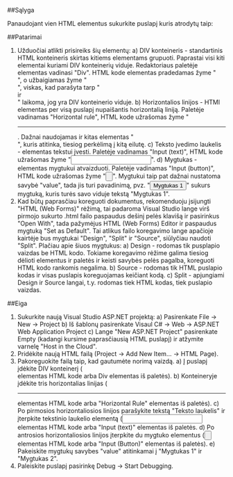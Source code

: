 ﻿##Sąlyga

Panaudojant vien HTML elementus sukurkite puslapį kuris atrodytų taip:

##Patarimai

1. Užduočiai atlikti prisireiks šių elementų:
  a) DIV konteineris - standartinis HTML konteineris skirtas kitiems elementams grupuoti. Paprastai visi kiti elementai kuriami DIV konteinerių viduje. Redaktoriaus paletėje elementas vadinasi "Div". HTML kode elementas pradedamas žyme "<div>", o užbaigiamas žyme "</div>", viskas, kad parašyta tarp "<div> ir </div>" laikoma, jog yra DIV konteinerio viduje.
  b) Horizontalios linijos - HTMl elementas per visą puslapį nupaišantis horizontalią liniją. Paletėje vadinamas "Horizontal rule", HTML kode užrašomas žyme "<hr/>. Dažnai naudojamas ir kitas elementas "<br/>", kuris atitinka, tiesiog perkėlimą į kitą eilutę.
  c) Teksto įvedimo laukelis - elementas tekstui įvesti. Paletėje vadinamas "Input (text)", HTML kode užrašomas žyme "<input type="text" />".
  d) Mygtukas - elementas mygtukui atvaizduoti. Paletėje vadinamas "Input (button)", HTML kode užrašomas žyme "<input type="button"/>". Mygtukui taip pat dažnai nustatoma savybė "value", tada jis turi pavadinimą, pvz. "<input type="button" value="Mygtukas 1"/>" sukurs mygtuką, kuris turės savo viduje tekstą "Mygtukas 1".
2. Kad būtų paprasčiau koreguoti dokumentus, rekomenduoju įsijungti "HTML (Web Forms)" rėžimą, tai padaroma Visual Studio lange virš pirmojo sukurto .html failo paspaudus dešinį pelės klavišą ir pasirinkus "Open With", tada pažymėjus HTML (Web Forms) Editor ir paspaudus mygtuką "Set as Default". Tai atlikus failo koregavimo lange apačioje kairtėje bus mygtukai "Design", "Split" ir "Source", siūlyčiau naudoti "Split". Plačiau apie šiuos mygtukus:
  a) Design - rodomas tik pusplapio vaizdas be HTML kodo. Tokiame koregavimo rėžime galima tiesiog dėlioti elementus ir paletės ir keisti savybės pelės pagalba, koreguoti HTML kodo rankomis negalima.
  b) Source - rodomas tik HTML puslapio kodas ir visas puslapis koreguojamas keičiant kodą.
  c) Split - apjungiami Design ir Source langai, t.y. rodomas tiek HTML kodas, tiek puslapio vaizdas.


##Eiga

1. Sukurkite naują Visual Studio ASP.NET projektą:
  a) Pasirenkate File -> New -> Project
  b) Iš šablonų pasirenkate Visaul C# -> Web -> ASP.NET Web Application Project
  c) Lange "New ASP.NET Project" pasirenkate Empty (kadangi kursime paprasčiausią HTML puslapį) ir atžymite varnelę "Host in the Cloud".
2. Pridėkite naują HTML failą (Project -> Add New Item... -> HTML Page).
3. Pakoreguokite failą taip, kad gautumėte norimą vaizdą. 
  a) Į puslapį įdėkite DIV konteinerį (<div></div> elementas HTML kode arba Div elementas iš paletės).
  b) Konteineryje įdėkite tris horizontalias linijas (<hr/> elementas HTML kode arba "Horizontal Rule" elementas iš paletės).
  c) Po pirmosios horizontaliosios linijos parašykite tekstą "Teksto laukelis" ir įterpkite tekstinio laukelio elementą (<input type="text"/> elementas HTML kode arba "Input (text)" elementas iš paletės.
  d) Po antrosios horizontaliosios linijos įterpkite du mygtuko elementus (<input type="button"/> elementas HTML kode arba "Input (Button)" elementas iš paletės).
  e) Pakeiskite mygtukų savybes "value" atitinkamai į "Mygtukas 1" ir "Mygtukas 2".
4. Paleiskite puslapį pasirinkę Debug -> Start Debugging.